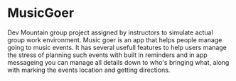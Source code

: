 # MusicGoer
Dev Mountain group project assigned by instructors to simulate actual group work environment. 
Music goer is an app that helps people manage going to music events.
It has several usefull features to help users manage the stress of planning such events
with built in reminders and in app messageing you can manage all details down to who's bringing what, along with marking the events location and getting directions.
